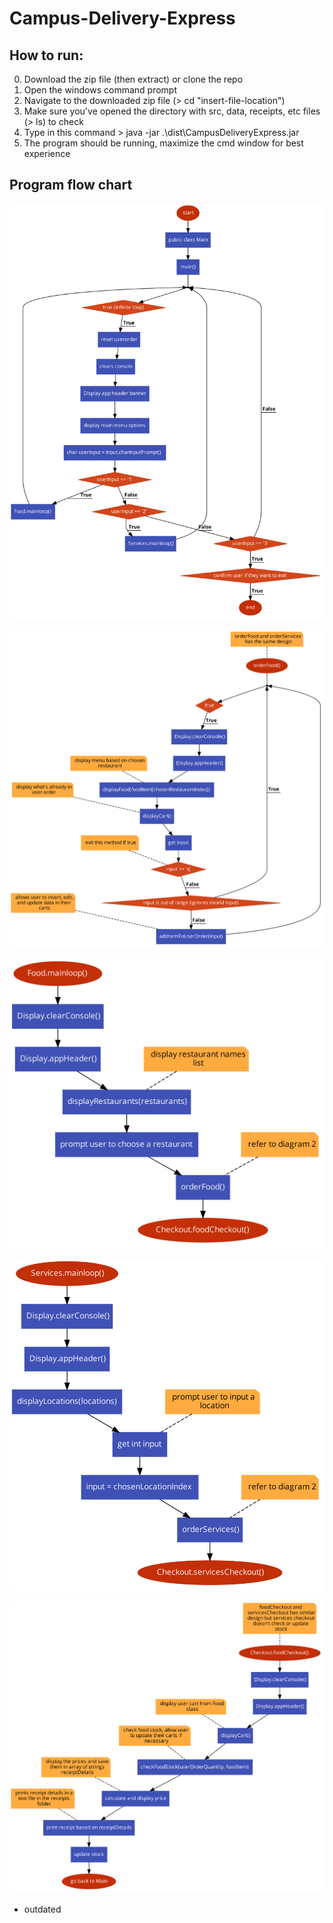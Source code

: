 # Campus-Delivery-Express

## How to run:
0. Download the zip file (then extract) or clone the repo
1. Open the windows command prompt
2. Navigate to the downloaded zip file (> cd "insert-file-location")
3. Make sure you've opened the directory with src, data, receipts, etc files (> ls) to check
4. Type in this command > java -jar .\dist\CampusDeliveryExpress.jar
5. The program should be running, maximize the cmd window for best experience

## Program flow chart

![diagram 1](/data/flowcharts/Diagram_1.png)

![diagram 2](/data/flowcharts/Diagram_2.png)

![diagram 3](/data/flowcharts/Diagram_3.png)

![diagram 4](/data/flowcharts/DIagram_4.png)

![diagram 5](/data/flowcharts/Diagram_5.png)

* outdated
